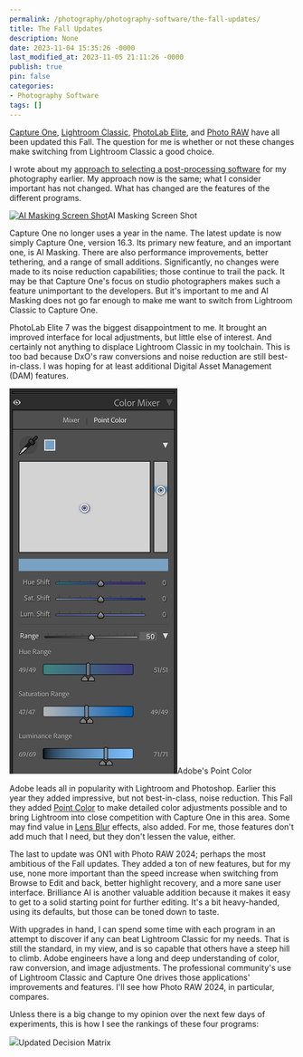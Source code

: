 ```yaml
---
permalink: /photography/photography-software/the-fall-updates/
title: The Fall Updates
description: None
date: 2023-11-04 15:35:26 -0000
last_modified_at: 2023-11-05 21:11:26 -0000
publish: true
pin: false
categories:
- Photography Software
tags: []
---
```

[Capture One](https://www.captureone.com/en), [Lightroom Classic](https://www.adobe.com/products/photoshop-lightroom-classic.html), [PhotoLab Elite](https://www.dxo.com/dxo-photolab/), and [Photo R](https://www.on1.com/products/photo-raw/)[A](https://www.on1.com/products/photo-raw/)[W](https://www.on1.com/products/photo-raw/) have all been updated this Fall. The question for me is whether or not these changes make switching from Lightroom Classic a good choice.

I wrote about my [approach to selecting a post-processing software](https://bobrockefeller.com/photography/photography-software/selecting-a-post-processor/) for my photography earlier. My approach now is the same; what I consider important has not changed. What has changed are the features of the different programs.

[![AI Masking Screen Shot](/assets/wp-content/uploads/2023/10/AI-masking-screen-shot-1024x640.png)](/assets/wp-content/uploads/2023/10/AI-masking-screen-shot.png)AI Masking Screen Shot

Capture One no longer uses a year in the name. The latest update is now simply Capture One, version 16.3. Its primary new feature, and an important one, is AI Masking. There are also performance improvements, better tethering, and a range of small additions. Significantly, no changes were made to its noise reduction capabilities; those continue to trail the pack. It may be that Capture One's focus on studio photographers makes such a feature unimportant to the developers. But it's important to me and AI Masking does not go far enough to make me want to switch from Lightroom Classic to Capture One.

PhotoLab Elite 7 was the biggest disappointment to me. It brought an improved interface for local adjustments, but little else of interest. And certainly not anything to displace Lightroom Classic in my toolchain. This is too bad because DxO's raw conversions and noise reduction are still best-in-class. I was hoping for at least additional Digital Asset Management (DAM) features.

![Point Color Screen Shot](/assets/wp-content/uploads/2023/10/Point-Color-Screen-Shot.png)Adobe's Point Color

Adobe leads all in popularity with Lightroom and Photoshop. Earlier this year they added impressive, but not best-in-class, noise reduction. This Fall they added [Point Color](https://jkost.com/blog/2023/10/everything-you-need-to-know-about-point-color-in-lightroom-classic.html) to make detailed color adjustments possible and to bring Lightroom into close competition with Capture One in this area. Some may find value in [Lens Blur](https://helpx.adobe.com/lightroom-classic/help/lens-blur.html) effects, also added. For me, those features don't add much that I need, but they don't lessen the value, either.

The last to update was ON1 with Photo RAW 2024; perhaps the most ambitious of the Fall updates. They added a ton of new features, but for my use, none more important than the speed increase when switching from Browse to Edit and back, better highlight recovery, and a more sane user interface. Brilliance AI is another valuable addition because it makes it easy to get to a solid starting point for further editing. It's a bit heavy-handed, using its defaults, but those can be toned down to taste.

With upgrades in hand, I can spend some time with each program in an attempt to discover if any can beat Lightroom Classic for my needs. That is still the standard, in my view, and is so capable that others have a steep hill to climb. Adobe engineers have a long and deep understanding of color, raw conversion, and image adjustments. The professional community's use of Lightroom Classic and Capture One drives those applications' improvements and features. I'll see how Photo RAW 2024, in particular, compares.

Unless there is a big change to my opinion over the next few days of experiments, this is how I see the rankings of these four programs:

[![](/assets/wp-content/uploads/2023/11/scores-updated-1024x248.jpeg)](/assets/wp-content/uploads/2023/11/scores-updated.jpeg)Updated Decision Matrix
